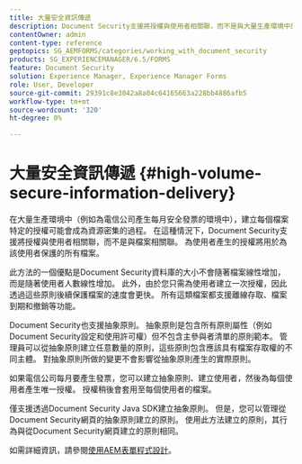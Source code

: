 ```yaml
---
title: 大量安全資訊傳遞
description: Document Security支援將授權與使用者相關聯，而不是與大量生產環境中的檔案相關聯。
contentOwner: admin
content-type: reference
geptopics: SG_AEMFORMS/categories/working_with_document_security
products: SG_EXPERIENCEMANAGER/6.5/FORMS
feature: Document Security
solution: Experience Manager, Experience Manager Forms
role: User, Developer
source-git-commit: 29391c8e3042a8a04c64165663a228bb4886afb5
workflow-type: tm+mt
source-wordcount: '320'
ht-degree: 0%

---
```


# 大量安全資訊傳遞 {#high-volume-secure-information-delivery}

在大量生產環境中（例如為電信公司產生每月安全發票的環境中），建立每個檔案特定的授權可能會成為資源密集的過程。 在這種情況下，Document Security支援將授權與使用者相關聯，而不是與檔案相關聯。 為使用者產生的授權將用於為該使用者保護的所有檔案。

此方法的一個優點是Document Security資料庫的大小不會隨著檔案線性增加，而是隨著使用者人數線性增加。 此外，由於您只需為使用者建立一次授權，因此透過這些原則後續保護檔案的速度會更快。 所有這類檔案都支援離線存取、檔案到期和撤銷等功能。

Document Security也支援抽象原則。 抽象原則是包含所有原則屬性（例如Document Security設定和使用許可權）但不包含主參與者清單的原則範本。 管理員可以從抽象原則建立任意數量的原則，這些原則包含應該具有檔案存取權的不同主體。 對抽象原則所做的變更不會影響從抽象原則產生的實際原則。

如果電信公司每月要產生發票，您可以建立抽象原則、建立使用者，然後為每個使用者產生唯一授權。 授權稍後會套用至每個使用者的檔案。

僅支援透過Document Security Java SDK建立抽象原則。 但是，您可以管理從Document Security網頁的抽象原則建立的原則。 使用此方法建立的原則，其行為與從Document Security網頁建立的原則相同。

如需詳細資訊，請參閱[使用AEM表單程式設計](https://www.adobe.com/go/learn_aemforms_programming_63)。
